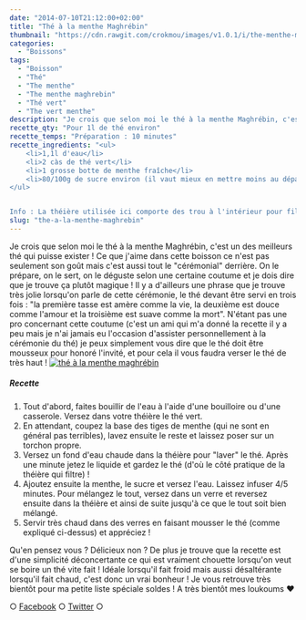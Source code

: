 ```yaml
---
date: "2014-07-10T21:12:00+02:00"
title: "Thé à la menthe Maghrébin"
thumbnail: "https://cdn.rawgit.com/crokmou/images/v1.0.1/i/the-menthe-maghrebin.jpg"
categories:
  - "Boissons"
tags:
  - "Boisson"
  - "Thé"
  - "The menthe"
  - "The menthe maghrebin"
  - "Thé vert"
  - "The vert menthe"
description: "Je crois que selon moi le thé à la menthe Maghrébin, c'est un des meilleurs thé qui puisse exister, pour son goût mais aussi pour la cérémonie du thé !"
recette_qty: "Pour 1l de thé environ"
recette_temps: "Préparation : 10 minutes"
recette_ingredients: "<ul>
	<li>1,1l d'eau</li>
	<li>2 càs de thé vert</li>
	<li>1 grosse botte de menthe fraîche</li>
	<li>80/100g de sucre environ (il vaut mieux en mettre moins au départ que de se retrouver avec une boisson imbuvable)</li>
</ul>


Info : La théière utilisée ici comporte des trou à l'intérieur pour filtrer, si vous n'en avez pas munissez vous d'une boule à thé !"
slug: "the-a-la-menthe-maghrebin"
---
```


Je crois que selon moi le thé à la menthe Maghrébin, c'est un des meilleurs thé qui puisse exister ! Ce que j'aime dans cette boisson ce n'est pas seulement son goût mais c'est aussi tout le "cérémonial" derrière. On le prépare, on le sert, on le déguste selon une certaine coutume et je dois dire que je trouve ça plutôt magique ! Il y a d'ailleurs une phrase que je trouve très jolie lorsqu'on parle de cette cérémonie, le thé devant être servi en trois fois : "la première tasse est amère comme la vie, la deuxième est douce comme l'amour et la troisième est suave comme la mort". N'étant pas une pro concernant cette coutume (c'est un ami qui m'a donné la recette il y a peu mais je n'ai jamais eu l'occasion d'assister personnellement à la cérémonie du thé) je peux simplement vous dire que le thé doit être mousseux pour honoré l'invité, et pour cela il vous faudra verser le thé de très haut ! [![thé à la menthe maghrébin](https://cdn.rawgit.com/crokmou/images/v1.0.1/i/the-menthe-maghrebin-1.jpg)](https://cdn.rawgit.com/crokmou/images/v1.0.1/i/the-menthe-maghrebin-1.jpg)

##### Recette

1.  Tout d'abord, faites bouillir de l'eau à l'aide d'une bouilloire ou d'une casserole. Versez dans votre théière le thé vert.
2.  En attendant, coupez la base des tiges de menthe (qui ne sont en général pas terribles), lavez ensuite le reste et laissez poser sur un torchon propre.
3.  Versez un fond d'eau chaude dans la théière pour "laver" le thé. Après une minute jetez le liquide et gardez le thé (d'où le côté pratique de la théière qui filtre) !
4.  Ajoutez ensuite la menthe, le sucre et versez l'eau. Laissez infuser 4/5 minutes. Pour mélangez le tout, versez dans un verre et reversez ensuite dans la théière et ainsi de suite jusqu'à ce que le tout soit bien mélangé.
5.  Servir très chaud dans des verres en faisant mousser le thé (comme expliqué ci-dessus) et appréciez !

Qu'en pensez vous ? Délicieux non ? De plus je trouve que la recette est d'une simplicité déconcertante ce qui est vraiment chouette lorsqu'on veut se boire un thé vite fait ! Idéale lorsqu'il fait froid mais aussi désaltérante lorsqu'il fait chaud, c'est donc un vrai bonheur ! Je vous retrouve très bientôt pour ma petite liste spéciale soldes ! A très bientôt mes loukoums ❤

○ [Facebook](https://www.facebook.com/crokmou.blog) ○ [Twitter](https://twitter.com/Crokmou) ○
